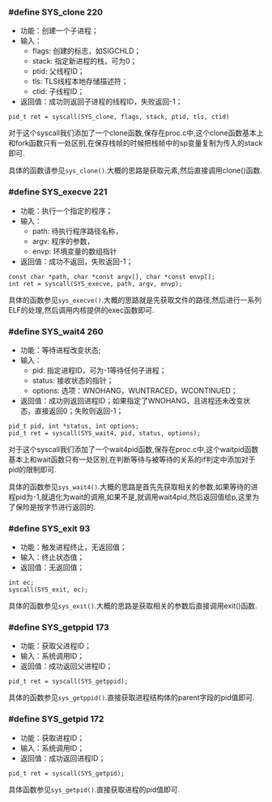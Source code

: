 ### #define SYS_clone 220

* 功能：创建一个子进程；
* 输入：
  - flags: 创建的标志，如SIGCHLD；
  - stack: 指定新进程的栈，可为0；
  - ptid: 父线程ID；
  - tls: TLS线程本地存储描述符；
  - ctid: 子线程ID；
* 返回值：成功则返回子进程的线程ID，失败返回-1；

```
pid_t ret = syscall(SYS_clone, flags, stack, ptid, tls, ctid)
```

对于这个syscall我们添加了一个clone函数,保存在proc.c中,这个clone函数基本上和fork函数只有一处区别,在保存栈帧的时候把栈帧中的sp变量复制为传入的stack即可.

具体的函数请参见`sys_clone()`.大概的思路是获取元素,然后直接调用clone()函数.

### #define SYS_execve 221

* 功能：执行一个指定的程序；
* 输入：
  - path: 待执行程序路径名称，
  - argv: 程序的参数， 
  - envp: 环境变量的数组指针
* 返回值：成功不返回，失败返回-1；

```
const char *path, char *const argv[], char *const envp[];
int ret = syscall(SYS_execve, path, argv, envp);
```

具体的函数参见`sys_execve()`.大概的思路就是先获取文件的路径,然后进行一系列ELF的处理,然后调用内核提供的exec函数即可.

### #define SYS_wait4 260

* 功能：等待进程改变状态;
* 输入：
  - pid: 指定进程ID，可为-1等待任何子进程；
  - status: 接收状态的指针；
  - options: 选项：WNOHANG，WUNTRACED，WCONTINUED；
* 返回值：成功则返回进程ID；如果指定了WNOHANG，且进程还未改变状态，直接返回0；失败则返回-1；

```
pid_t pid, int *status, int options;
pid_t ret = syscall(SYS_wait4, pid, status, options);
```

对于这个syscall我们添加了一个wait4pid函数,保存在proc.c中,这个waitpid函数基本上和wait函数只有一处区别,在判断等待与被等待的关系的if判定中添加对于pid的限制即可.

具体的函数参见`sys_wait4()`.大概的思路是首先先获取相关的参数,如果等待的进程pid为-1,就退化为wait的调用,如果不是,就调用wait4pid,然后返回值给p,这里为了保险是按字节进行返回的.

### #define SYS_exit 93

* 功能：触发进程终止，无返回值；
* 输入：终止状态值；
* 返回值：无返回值；

```
int ec;
syscall(SYS_exit, ec);
```

具体的函数参见`sys_exit()`.大概的思路是获取相关的参数后直接调用exit()函数.

### #define SYS_getppid 173

* 功能：获取父进程ID；
* 输入：系统调用ID；
* 返回值：成功返回父进程ID；

```
pid_t ret = syscall(SYS_getppid);
```

具体的函数参见`sys_getppid()`.直接获取进程结构体的parent字段的pid值即可.

### #define SYS_getpid 172

* 功能：获取进程ID；
* 输入：系统调用ID；
* 返回值：成功返回进程ID；

```
pid_t ret = syscall(SYS_getpid);
```

具体函数参见`sys_getpid()`.直接获取进程的pid值即可.

## 